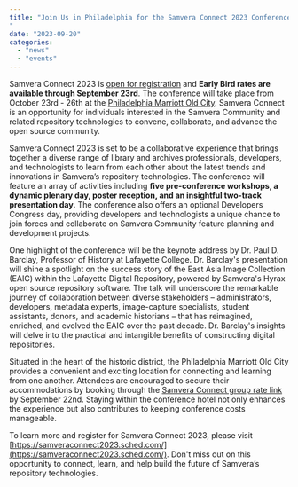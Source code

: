 ```yaml
---
title: "Join Us in Philadelphia for the Samvera Connect 2023 Conference: Shaping the Future of Repository Technologies
"
date: "2023-09-20"
categories: 
  - "news"
  - "events"
---
```

Samvera Connect 2023 is [open for registration](https://samveraconnect2023.sched.com/) and **Early Bird rates are available through September 23rd**. The conference will take place from October 23rd - 26th at the [Philadelphia Marriott Old City](https://www.marriott.com/events/start.mi?id=1689017553914&key=GRP). Samvera Connect is an opportunity for individuals interested in the Samvera Community and related repository technologies to convene, collaborate, and advance the open source community.

Samvera Connect 2023 is set to be a collaborative experience that brings together a diverse range of library and archives professionals, developers, and technologists to learn from each other about the latest trends and innovations in Samvera’s repository technologies. The conference will feature an array of activities including **five pre-conference workshops, a dynamic plenary day, poster reception, and an insightful two-track presentation day.** The conference also offers an optional Developers Congress day, providing developers and technologists a unique chance to join forces and collaborate on Samvera Community feature planning and development projects.

One highlight of the conference will be the keynote address by Dr. Paul D. Barclay, Professor of History at Lafayette College. Dr. Barclay's presentation will shine a spotlight on the success story of the East Asia Image Collection (EAIC) within the Lafayette Digital Repository, powered by Samvera's Hyrax open source repository software. The talk will underscore the remarkable journey of collaboration between diverse stakeholders – administrators, developers, metadata experts, image-capture specialists, student assistants, donors, and academic historians – that has reimagined, enriched, and evolved the EAIC over the past decade. Dr. Barclay's insights will delve into the practical and intangible benefits of constructing digital repositories.

Situated in the heart of the historic district, the Philadelphia Marriott Old City provides a convenient and exciting location for connecting and learning from one another. Attendees are encouraged to secure their accommodations by booking through the [Samvera Connect group rate link](https://www.marriott.com/events/start.mi?id=1689017553914&key=GRP) by September 22nd. Staying within the conference hotel not only enhances the experience but also contributes to keeping conference costs manageable.

To learn more and register for Samvera Connect 2023, please visit [https://samveraconnect2023.sched.com/](https://samveraconnect2023.sched.com/). Don't miss out on this opportunity to connect, learn, and help build the future of Samvera’s repository technologies.
